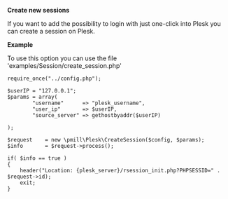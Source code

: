 **Create new sessions**

If you want to add the possibility to login with just one-click into Plesk you can create a session on Plesk.

**Example**

To use this option you can use the file 'examples/Session/create_session.php'

```<?php
require_once("../config.php");

$userIP = "127.0.0.1";
$params = array(
		"username"		=> "plesk_username",
		"user_ip"		=> $userIP,
		"source_server" => gethostbyaddr($userIP)
		
);

$request 	= new \pmill\Plesk\CreateSession($config, $params);
$info 		= $request->process();

if( $info == true )
{
	header("Location: {plesk_server}/rsession_init.php?PHPSESSID=" . $request->id);
	exit;
}
